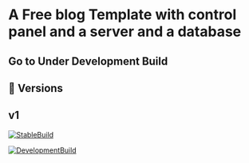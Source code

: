 
# A Free blog Template with control panel and a server and a database


## Go to Under Development Build
## 🔗 Versions
## v1

[![StableBuild](https://img.shields.io/static/v1?label=Stable%20Version&message=Not%20Released&color=red)](https://github.com/DDking88/BlogFreeTemplate)



[![DevelopmentBuild](https://img.shields.io/static/v1?label=Development%20Version&message=Released&color=green)](https://github.com/DDking88/BlogFreeTemplate/tree/development-v1)


